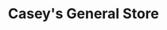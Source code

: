 ---
title: "Casey's General Store"
url: /south-sioux-city/caseys-general-store/
shop: Lebensmittel
---